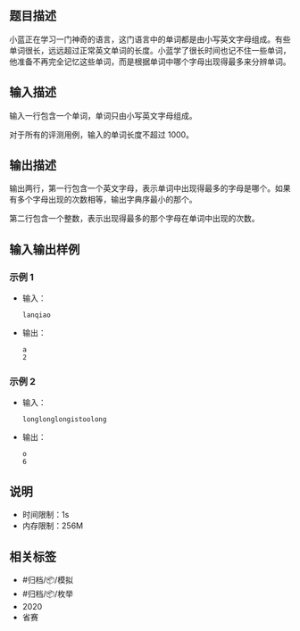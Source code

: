 ## 题目描述

小蓝正在学习一门神奇的语言，这门语言中的单词都是由小写英文字母组成。有些单词很长，远远超过正常英文单词的长度。小蓝学了很长时间也记不住一些单词，他准备不再完全记忆这些单词，而是根据单词中哪个字母出现得最多来分辨单词。

## 输入描述

输入一行包含一个单词，单词只由小写英文字母组成。

对于所有的评测用例，输入的单词长度不超过 1000。

## 输出描述

输出两行，第一行包含一个英文字母，表示单词中出现得最多的字母是哪个。如果有多个字母出现的次数相等，输出字典序最小的那个。

第二行包含一个整数，表示出现得最多的那个字母在单词中出现的次数。

## 输入输出样例

### 示例 1

- 输入：

  ```
  lanqiao
  ```

- 输出：

  ```
  a
  2
  ```

### 示例 2

- 输入：

  ```
  longlonglongistoolong
  ```

- 输出：

  ```
  o
  6
  ```

## 说明

- 时间限制：1s
- 内存限制：256M

## 相关标签

- #归档/📦/模拟
- #归档/📦/枚举
- 2020
- 省赛
